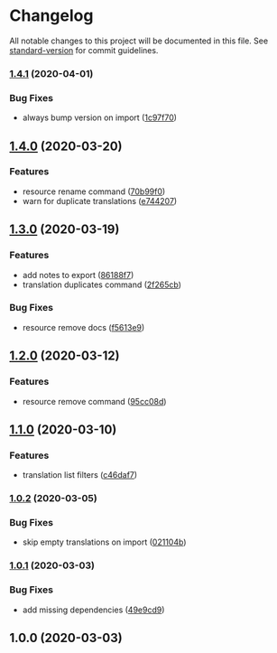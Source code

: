 # Changelog

All notable changes to this project will be documented in this file. See [standard-version](https://github.com/conventional-changelog/standard-version) for commit guidelines.

### [1.4.1](https://github.com/justinlettau/i18n-db/compare/v1.4.0...v1.4.1) (2020-04-01)


### Bug Fixes

* always bump version on import ([1c97f70](https://github.com/justinlettau/i18n-db/commit/1c97f70c432f6711add17d098fc87e7882e445b4))

## [1.4.0](https://github.com/justinlettau/i18n-db/compare/v1.3.0...v1.4.0) (2020-03-20)


### Features

* resource rename command ([70b99f0](https://github.com/justinlettau/i18n-db/commit/70b99f058e9cf09fa8868e366f238fdbca5287ee))
* warn for duplicate translations ([e744207](https://github.com/justinlettau/i18n-db/commit/e744207ce151aecff1bae86bc58dfa1ec5e4faaf))

## [1.3.0](https://github.com/justinlettau/i18n-db/compare/v1.2.0...v1.3.0) (2020-03-19)


### Features

* add notes to export ([86188f7](https://github.com/justinlettau/i18n-db/commit/86188f765a825ee842d0b13345f05da7021d03ff))
* translation duplicates command ([2f265cb](https://github.com/justinlettau/i18n-db/commit/2f265cb4739fa8787c6c7f2a7f39f235c00a6a51))


### Bug Fixes

* resource remove docs ([f5613e9](https://github.com/justinlettau/i18n-db/commit/f5613e98cb88c0c556181dba5cdc5fbe41b1ccfe))

## [1.2.0](https://github.com/justinlettau/i18n-db/compare/v1.1.0...v1.2.0) (2020-03-12)


### Features

* resource remove command ([95cc08d](https://github.com/justinlettau/i18n-db/commit/95cc08df661b37f5b524a43911402ddf2985d244))

## [1.1.0](https://github.com/justinlettau/i18n-db/compare/v1.0.2...v1.1.0) (2020-03-10)


### Features

* translation list filters ([c46daf7](https://github.com/justinlettau/i18n-db/commit/c46daf74d1297692c1cead6c6f48c77dc7b18292))

### [1.0.2](https://github.com/justinlettau/i18n-db/compare/v1.0.1...v1.0.2) (2020-03-05)


### Bug Fixes

* skip empty translations on import ([021104b](https://github.com/justinlettau/i18n-db/commit/021104b865b22f88eccf0ca17e39c50f3ce934cb))

### [1.0.1](https://github.com/justinlettau/i18n-db/compare/v1.0.0...v1.0.1) (2020-03-03)


### Bug Fixes

* add missing dependencies ([49e9cd9](https://github.com/justinlettau/i18n-db/commit/49e9cd995c0badb74940a5ff9f045914e891059f))

## 1.0.0 (2020-03-03)
